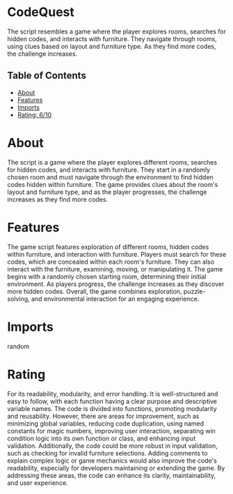 # CodeQuest

The script resembles a game where the player explores rooms, searches for hidden codes, and interacts with furniture. They navigate through rooms, using clues based on layout and furniture type. As they find more codes, the challenge increases.

## Table of Contents

- [About](#about)
- [Features](#features)
- [Imports](#Imports)
- [Rating: 6/10](#Rating)

# About

The script is a game where the player explores different rooms, searches for hidden codes, and interacts with furniture. They start in a randomly chosen room and must navigate through the environment to find hidden codes hidden within furniture. The game provides clues about the room's layout and furniture type, and as the player progresses, the challenge increases as they find more codes.

# Features

The game script features exploration of different rooms, hidden codes within furniture, and interaction with furniture. Players must search for these codes, which are concealed within each room's furniture. They can also interact with the furniture, examining, moving, or manipulating it. The game begins with a randomly chosen starting room, determining their initial environment. As players progress, the challenge increases as they discover more hidden codes. Overall, the game combines exploration, puzzle-solving, and environmental interaction for an engaging experience.

# Imports

random

# Rating

For its readability, modularity, and error handling. It is well-structured and easy to follow, with each function having a clear purpose and descriptive variable names. The code is divided into functions, promoting modularity and reusability. However, there are areas for improvement, such as minimizing global variables, reducing code duplication, using named constants for magic numbers, improving user interaction, separating win condition logic into its own function or class, and enhancing input validation.
Additionally, the code could be more robust in input validation, such as checking for invalid furniture selections. Adding comments to explain complex logic or game mechanics would also improve the code's readability, especially for developers maintaining or extending the game. By addressing these areas, the code can enhance its clarity, maintainability, and user experience.
